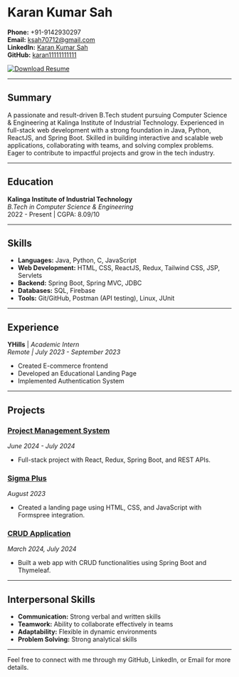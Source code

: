 # Karan Kumar Sah

**Phone:** +91-9142930297  
**Email:** [ksah70712@gmail.com](mailto:ksah70712@gmail.com)  
**LinkedIn:** [Karan Kumar Sah](https://www.linkedin.com/in/karan-kumar-sah-687a9624b/)  
**GitHub:** [karan11111111111](https://github.com/karan11111111111)  
<!-- **Website:** [My Website](https://example.com) -->

[![Download Resume](https://img.shields.io/badge/Download%20Resume-PDF-brightgreen)](https://raw.githubusercontent.com/karan11111111111/My-Resume/main/resume/resume.pdf)


---

## Summary
A passionate and result-driven B.Tech student pursuing Computer Science & Engineering at Kalinga Institute of Industrial Technology. Experienced in full-stack web development with a strong foundation in Java, Python, ReactJS, and Spring Boot. Skilled in building interactive and scalable web applications, collaborating with teams, and solving complex problems. Eager to contribute to impactful projects and grow in the tech industry.

---

## Education
**Kalinga Institute of Industrial Technology**  
*B.Tech in Computer Science & Engineering*  
2022 - Present | CGPA: 8.09/10

---

## Skills
- **Languages:** Java, Python, C, JavaScript
- **Web Development:** HTML, CSS, ReactJS, Redux, Tailwind CSS, JSP, Servlets
- **Backend:** Spring Boot, Spring MVC, JDBC
- **Databases:** SQL, Firebase
- **Tools:** Git/GitHub, Postman (API testing), Linux, JUnit

---

## Experience
**YHills** | *Academic Intern*  
_Remote | July 2023 - September 2023_  
- Created E-commerce frontend  
- Developed an Educational Landing Page  
- Implemented Authentication System  

---

## Projects

### [Project Management System](https://github.com/karan11111111111/Project-Management)
*June 2024 - July 2024*  
- Full-stack project with React, Redux, Spring Boot, and REST APIs.

### [Sigma Plus](https://github.com/karan11111111111/Landing-Page-of-educational-institution-using-html--CSS-and-JavaScript-)
*August 2023*  
- Created a landing page using HTML, CSS, and JavaScript with Formspree integration.

### [CRUD Application](https://github.com/karan11111111111/CRUD_APPLICATION)
*March 2024, July 2024*  
- Built a web app with CRUD functionalities using Spring Boot and Thymeleaf.

---

## Interpersonal Skills
- **Communication:** Strong verbal and written skills
- **Teamwork:** Ability to collaborate effectively in teams
- **Adaptability:** Flexible in dynamic environments
- **Problem Solving:** Strong analytical skills

---

Feel free to connect with me through my GitHub, LinkedIn, or Email for more details.